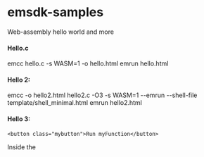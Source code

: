 # emsdk-samples
Web-assembly hello world and more

#### Hello.c
emcc hello.c -s WASM=1 -o hello.html
emrun hello.html

#### Hello 2:
emcc -o hello2.html hello2.c -O3 -s WASM=1 --emrun --shell-file template/shell_minimal.html
emrun hello2.html
#### Hello 3:

`<button class="mybutton">Run myFunction</button>`

Inside the <script type='text/javascript'> - tag

```
document.querySelector('.mybutton').addEventListener('click', function(){
  alert('check console');
  var result = Module.ccall('myFunction', // name of C function 
                             null, // return type
                             null, // argument types
                             null); // arguments
});
```
emcc -o hello.html hello.c -O3 -s WASM=1 --emrun --shell-file template/shell_minimal.html -s NO_EXIT_RUNTIME=1  -s EXTRA_EXPORTED_RUNTIME_METHODS=‘[“ccall”]’

#### Use of Sobel library
Find edges of images from a live frame.
Pre-compiled, just run -
`emrun index.html`

##Other examples:

`https://d2jta7o2zej4pf.cloudfront.net/`

`https://editor.construct.net/`

